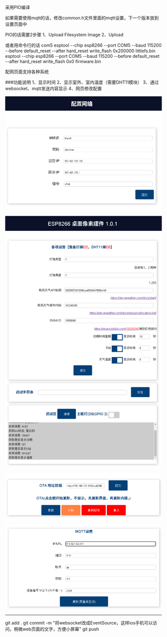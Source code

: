 采用PIO编译

如果需要使用mqtt的话，修改common.h文件里面的mqtt设置，下一个版本放到设置页面中

PIO的话需要2步骤
1、Upload Filesystem Image
2、Upload

或者用命令行的话
com5
esptool --chip esp8266 --port COM5 --baud 115200 --before default_reset --after hard_reset write_flash 0x200000 littlefs.bin
esptool --chip esp8266 --port COM5 --baud 115200 --before default_reset --after hard_reset write_flash 0x0      firmware.bin

配网页面支持各种系统

###功能说明
1、显示时间
2、显示室外、室内温度（需要DHT11模块）
3、通过websocket、mqtt发送内容显示
4、网页修改配置


![配网页面](https://raw.githubusercontent.com/Zerolone/ESP8266Tester/main/screenshot/0.jpg)


![设置页面](https://raw.githubusercontent.com/Zerolone/MyMatrix/main/screenshot/01.jpg)


![OTA更新](https://raw.githubusercontent.com/Zerolone/MyMatrix/main/screenshot/02.jpg)


![设置MQTT](https://raw.githubusercontent.com/Zerolone/MyMatrix/main/screenshot/03.jpg)

-------
git add .
git commit -m "将websocket改成EventSource，这样ios手机可以访问，稍微web页面的文字，方便小屏幕"
git push

